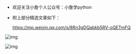 - 欢迎关注小詹个人公众号：小詹学python

- 附上部分精选文章如下：

  https://mp.weixin.qq.com/s/8Rn3gDQabkb5RV-oQETmFQ

![img](https://static001.geekbang.org/resource/image/7b/a6/7b257e179787c633d2bd171a764171a6.jpg) 

![img](https://static001.geekbang.org/resource/image/b6/e1/b60f61ec487358ac037bf2b6974d2de1.jpg) 